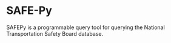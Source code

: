 # SAFE-Py
SAFEPy is a programmable query tool for querying the National Transportation Safety Board database.
